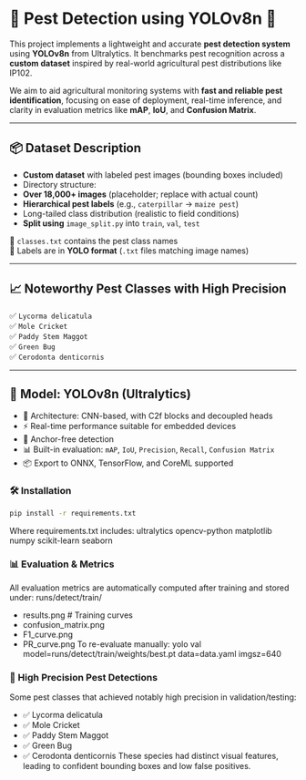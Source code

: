 # 🐛 Pest Detection using YOLOv8n 🚀

This project implements a lightweight and accurate **pest detection system** using **YOLOv8n** from Ultralytics. It benchmarks pest recognition across a **custom dataset** inspired by real-world agricultural pest distributions like IP102.

We aim to aid agricultural monitoring systems with **fast and reliable pest identification**, focusing on ease of deployment, real-time inference, and clarity in evaluation metrics like **mAP**, **IoU**, and **Confusion Matrix**.

---

## 📦 Dataset Description

- **Custom dataset** with labeled pest images (bounding boxes included)
- Directory structure:
- **Over 18,000+ images** (placeholder; replace with actual count)
- **Hierarchical pest labels** (e.g., `caterpillar` → `maize pest`)
- Long-tailed class distribution (realistic to field conditions)
- **Split using** `image_split.py` into `train`, `val`, `test`

📂 `classes.txt` contains the pest class names  
📂 Labels are in **YOLO format** (`.txt` files matching image names)

---

## 📈 Noteworthy Pest Classes with High Precision

✅ `Lycorma delicatula`  
✅ `Mole Cricket`  
✅ `Paddy Stem Maggot`  
✅ `Green Bug`  
✅ `Cerodonta denticornis`

---

## 🧠 Model: YOLOv8n (Ultralytics)

- 🔬 Architecture: CNN-based, with C2f blocks and decoupled heads  
- ⚡ Real-time performance suitable for embedded devices  
- 🔁 Anchor-free detection  
- 📊 Built-in evaluation: `mAP`, `IoU`, `Precision`, `Recall`, `Confusion Matrix`  
- 📦 Export to ONNX, TensorFlow, and CoreML supported

### 🛠️ Installation
```bash
pip install -r requirements.txt
```
Where requirements.txt includes:
ultralytics
opencv-python
matplotlib
numpy
scikit-learn
seaborn
### 📊 Evaluation & Metrics
All evaluation metrics are automatically computed after training and stored under:
runs/detect/train/
  - results.png         # Training curves
  - confusion_matrix.png
  - F1_curve.png
  - PR_curve.png
To re-evaluate manually:
yolo val model=runs/detect/train/weights/best.pt data=data.yaml imgsz=640

### 🐞 High Precision Pest Detections
Some pest classes that achieved notably high precision in validation/testing:

  -  ✅ Lycorma delicatula
  -  ✅ Mole Cricket
  -  ✅ Paddy Stem Maggot
  -  ✅ Green Bug
  -  ✅ Cerodonta denticornis
These species had distinct visual features, leading to confident bounding boxes and low false positives.
